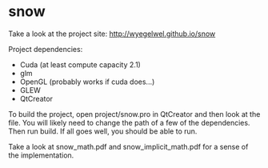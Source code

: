 snow
====

Take a look at the project site: http://wyegelwel.github.io/snow

Project dependencies:

* Cuda (at least compute capacity 2.1)
* glm
* OpenGL (probably works if cuda does...)
* GLEW
* QtCreator

To build the project, open project/snow.pro in QtCreator and then look at the file. You will likely need to change the path of a few of the dependencies. Then run build. If all goes well, you should be able to run. 

Take a look at snow_math.pdf and snow_implicit_math.pdf for a sense of the implementation.

